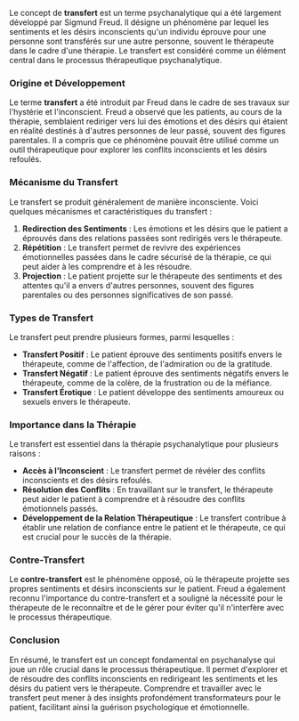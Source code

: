 Le concept de **transfert** est un terme psychanalytique qui a été largement développé par Sigmund Freud. Il désigne un phénomène par lequel les sentiments et les désirs inconscients qu'un individu éprouve pour une personne sont transférés sur une autre personne, souvent le thérapeute dans le cadre d'une thérapie. Le transfert est considéré comme un élément central dans le processus thérapeutique psychanalytique.

### Origine et Développement

Le terme **transfert** a été introduit par Freud dans le cadre de ses travaux sur l'hystérie et l'inconscient. Freud a observé que les patients, au cours de la thérapie, semblaient rediriger vers lui des émotions et des désirs qui étaient en réalité destinés à d'autres personnes de leur passé, souvent des figures parentales. Il a compris que ce phénomène pouvait être utilisé comme un outil thérapeutique pour explorer les conflits inconscients et les désirs refoulés.

### Mécanisme du Transfert

Le transfert se produit généralement de manière inconsciente. Voici quelques mécanismes et caractéristiques du transfert :

1. **Redirection des Sentiments** : Les émotions et les désirs que le patient a éprouvés dans des relations passées sont redirigés vers le thérapeute.
2. **Répétition** : Le transfert permet de revivre des expériences émotionnelles passées dans le cadre sécurisé de la thérapie, ce qui peut aider à les comprendre et à les résoudre.
3. **Projection** : Le patient projette sur le thérapeute des sentiments et des attentes qu'il a envers d'autres personnes, souvent des figures parentales ou des personnes significatives de son passé.

### Types de Transfert

Le transfert peut prendre plusieurs formes, parmi lesquelles :

- **Transfert Positif** : Le patient éprouve des sentiments positifs envers le thérapeute, comme de l'affection, de l'admiration ou de la gratitude.
- **Transfert Négatif** : Le patient éprouve des sentiments négatifs envers le thérapeute, comme de la colère, de la frustration ou de la méfiance.
- **Transfert Érotique** : Le patient développe des sentiments amoureux ou sexuels envers le thérapeute.

### Importance dans la Thérapie

Le transfert est essentiel dans la thérapie psychanalytique pour plusieurs raisons :

- **Accès à l'Inconscient** : Le transfert permet de révéler des conflits inconscients et des désirs refoulés.
- **Résolution des Conflits** : En travaillant sur le transfert, le thérapeute peut aider le patient à comprendre et à résoudre des conflits émotionnels passés.
- **Développement de la Relation Thérapeutique** : Le transfert contribue à établir une relation de confiance entre le patient et le thérapeute, ce qui est crucial pour le succès de la thérapie.

### Contre-Transfert

Le **contre-transfert** est le phénomène opposé, où le thérapeute projette ses propres sentiments et désirs inconscients sur le patient. Freud a également reconnu l'importance du contre-transfert et a souligné la nécessité pour le thérapeute de le reconnaître et de le gérer pour éviter qu'il n'interfère avec le processus thérapeutique.

### Conclusion

En résumé, le transfert est un concept fondamental en psychanalyse qui joue un rôle crucial dans le processus thérapeutique. Il permet d'explorer et de résoudre des conflits inconscients en redirigeant les sentiments et les désirs du patient vers le thérapeute. Comprendre et travailler avec le transfert peut mener à des insights profondément transformateurs pour le patient, facilitant ainsi la guérison psychologique et émotionnelle.